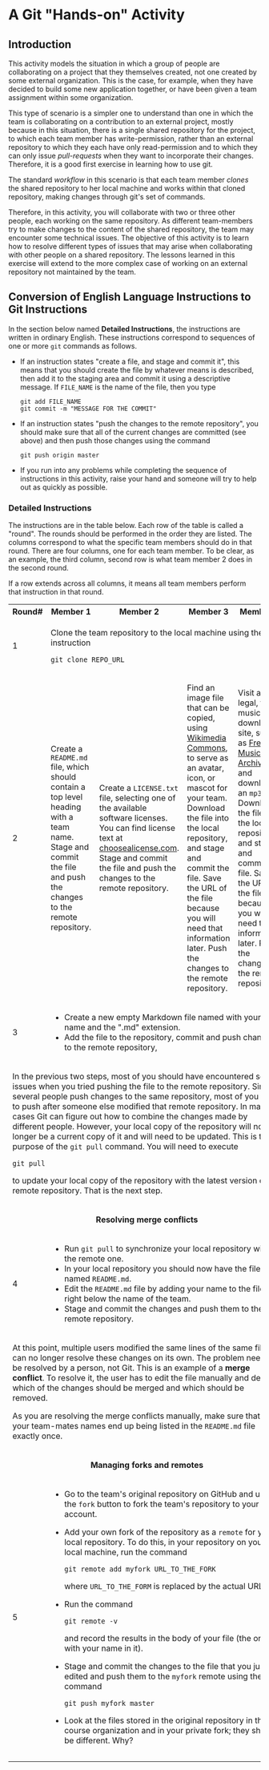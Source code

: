# A Git "Hands-on" Activity


## Introduction

This activity models the situation in which a group of people are collaborating 
on a project that they themselves created, not one created by some external 
organization. This is the case, for example, when they have decided to build 
some new application together, or have been given a team assignment within some
organization.

This type of scenario is a simpler one to understand than one in which the team 
is collaborating on a contribution to an external project, mostly because in this
situation, there is a single shared repository for the project, to which each team
member has write-permission, rather than an external repository to which they each have
only read-permission and to which they can only issue *pull-requests* when they want to 
incorporate their changes. Therefore, it is a good first exercise in learning how to
use git.

The standard *workflow* in this scenario is that each team member *clones* the shared
repository to her local machine and works within that cloned repository, making
changes through git's set of commands.

Therefore, in this activity, you will collaborate with two or three other people,
each working on the same repository.
As different team-members try to make changes to the content of the shared repository,
the team may  encounter some technical issues. The objective of this activity 
is to learn how to resolve different types of issues
that may arise when collaborating with other people on a shared repository. The 
lessons learned in this exercise will extend to the more complex case of working
on an external repository not maintained by the team.

## Conversion of English Language Instructions to Git Instructions 

In the section below named **Detailed Instructions**, the instructions are written 
in ordinary English. These  instructions correspond to sequences of one or more 
`git` commands as follows.

- If an instruction  states "create a file, and stage and commit it", 
this means that you should create the file by whatever means is described, then
add it to the staging area and commit it using a descriptive message. If 
`FILE_NAME` is the name of the file, then you type

  ```
  git add FILE_NAME
  git commit -m "MESSAGE FOR THE COMMIT"
  ```
- If an instruction  states "push the changes to the remote repository", 
you should make sure that all of the current changes are committed (see above) 
and then push those changes using the command

  ```
  git push origin master
  ```

- If you run into any problems while completing the sequence of instructions in 
this activity, raise your hand and someone will try to help out as quickly as
possible.

### Detailed Instructions

The instructions are in the table below. Each row of the table is called a "round".
The rounds should be performed in the order they are listed. The columns correspond to 
what the specific team members should do in that round. There are four columns, 
one for each team member. To be clear, as an example, the third column, second row
is what team member 2 does in the second round.

If a row extends across all columns, it means all team members perform that instruction
in that round.

<table>
<tr> <th>Round#</th><th> Member 1</th><th>  Member 2</th><th>  Member 3 </th><th>  Member 4 </th> </tr>

<tr>
</tr>

<tr>
<td>1 </td>
<td colspan=4>  

Clone the team repository to the local machine using the instruction

`git clone REPO_URL`

</td>
</tr>
<tr>
<td>2 </td>
<td >

Create a `README.md` file, which should contain a top level heading with a team name. 
Stage and commit the file and push the changes to the remote repository.  

</td>
<td>

Create a `LICENSE.txt` file, selecting one of the available software licenses.
You can find license text  at [choosealicense.com](https://choosealicense.com/).
Stage and commit the file and push the changes to the remote repository. 

</td>
<td>

Find an image file that can be copied, using [Wikimedia Commons](https://commons.wikimedia.org/),
to serve as an avatar, icon, or mascot for your team. Download the file into the
local repository,  and stage and commit the file. Save the URL of the file
because you will need that information later. Push the changes to the remote repository.

</td>
<td> 

Visit a legal, free music download site, such as [Free Music Archive.org](https://freemusicarchive.org/about/)
and download an `mp3` file. Download the file into the
local repository,  and stage and commit the file. Save the URL of the file
because you will need that information later. Push the changes to the remote repository.
</td>
</tr>
<tr>
<td>3 </td>
<td colspan=4>

- Create a new empty Markdown file named with your own name and the ".md" extension. 
- Add the file to the repository, commit and push changes to the remote repository,

</td>
</tr>
<tr>

<td colspan=5>

In the previous two steps, most of you should have encountered some issues when you 
tried pushing the file to the remote repository.
Since several people push changes to the same repository, most of you tried to 
push after someone else modified that remote repository. In many cases Git can figure out how to combine
the changes made by different people. However, your local copy of the repository will
no longer be a current copy of it and will need to be updated.
This is the purpose of the `git pull` command.  You will need to execute 

`git pull` 

to update  your local copy of the repository with the latest version of the remote 
repository. That is the next step.

</td>
</tr>

<tr>
<td colspan=5 align=center>

__Resolving merge conflicts__

</td>
</tr>

<tr>
<td>4 </td>
<td colspan=4 >

- Run `git pull` to synchronize your local repository with the remote one.
- In your local repository you should now have the file named `README.md`.
- Edit the `README.md` file by adding your name to the file right below the name of the
team.
- Stage and commit the changes and push them to the remote repository.  
</td>
</tr>

<tr>
<td colspan=5>

At this point, multiple users modified the same lines of the same file. Git can no
longer resolve these changes on its own. The problem needs to be resolved by a
person, not Git. This is an example of a  __merge conflict__. 
To resolve it, the user has to edit the file manually and decide which of the 
changes should be merged and which should be removed.

As you are resolving the merge conflicts manually, make sure that all of your
team-mates names end up being listed in the `README.md` file exactly once.

</td>
</tr>

<tr>
<td colspan=5 align=center>

__Managing forks and remotes__

</td>
</tr>


<tr>
<td>5 </td>
<td colspan=4>

- Go to the team's original repository on GitHub and use the `fork` button to
fork the team's repository to your own account. 

- Add your own fork of the repository as a `remote` for your local repository. To do
this,  in your repository on your local machine, run the command

    `git remote add myfork URL_TO_THE_FORK`

    where `URL_TO_THE_FORM` is replaced by the actual URL

- Run the command

    `git remote -v`

    and record the results in the body of your file (the one with your name in it).

- Stage and commit the changes to the file that you just edited  and push them to 
the `myfork` remote using the command

    `git push myfork master`

- Look at the files stored in the original repository in the course organization and in
your private fork; they should be different. Why?  

</td>

</tr>







<tr>
<td> </td>
<td>

</td>
<td>

</td>
<td>

</td>
<td>

</td>

</tr>




<tr>
<td> </td>
<td colspan=4>

</td>

</tr>


</table>
